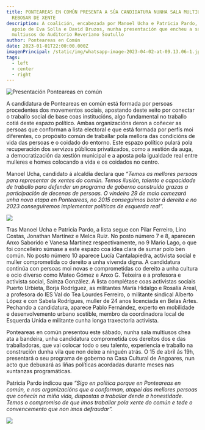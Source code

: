 ```yaml
---
title: PONTEAREAS EN COMÚN PRESENTA A SÚA CANDIDATURA NUNHA SALA MULTIUSOS A
  REBOSAR DE XENTE
description: A coalición, encabezada por Manoel Ucha e Patricia Pardo, contou co
  apoio de Eva Solla e David Bruzos, nunha presentación que encheu a sala
  multiusos do Auditorio Reveriano Soutullo
author: Ponteareas en Común
date: 2023-01-01T22:00:00.000Z
imagenPrincipal: /static/img/whatsapp-image-2023-04-02-at-09.13.06-1.jpeg
tags:
  - left
  - center
  - right
---
```

![Presentación Ponteareas en común ](/static/img/whatsapp-image-2023-04-02-at-09.13.06-1.jpeg)

A candidatura de Ponteareas en común está formada por persoas procedentes dos movementos sociais, apostando deste xeito por conectar o traballo social de base coas institucións, algo fundamental no traballo cotiá deste espazo político. Ambas organizacións deron a coñecer as persoas que conforman a lista electoral e que está formada por perfís moi diferentes, co propósito común de traballar pola mellora das condicións de vida das persoas e o coidado do entorno. Este espazo político pulará pola recuperación dos servizos públicos privatizados, como a xestión da auga,  a democratización da xestión municipal e a aposta pola igualdade real entre mulleres e homes colocando a vida e os coidados no centro. 

Manoel Ucha, candidato á alcaldía declara que *“Temos as mellores persoas para representar ás xentes do común. Temos ilusión, talento e capacidade de traballo para defender un programa de goberno construído grazas a participación de decenas de persoas. O vindeiro 29 de maio comezará unha nova etapa en Ponteareas, no 2015 conseguimos botar á dereita e no 2023 conseguiremos implementar políticas de esquerda real”.*



![](/static/img/whatsapp-image-2023-04-02-at-09.13.05-2.jpeg.webp)



Tras Manoel Ucha e Patricia Pardo, a lista segue con Pilar Ferreiro, Lino Costas, Jonathan Martínez e Melca Ruiz. No posto número 7 e 8, aparecen Anxo Saborido e Vanesa Martínez respectivamente, no 9 Mario Lago, o que foi concelleiro súmase a este espazo coa idea clara de sumar polo ben común. No posto número 10 aparece Lucía Cantalapiedra, activista social e muller comprometida co dereito a unha vivenda digna. A candidatura continúa con persoas moi novas e comprometidas co dereito a unha cultura e ocio diverso como Mateo Gómez e Anxo G. Teixeira e a profesora e activista social, Saínza González. A lista complétase coas activistas sociais Puerto Urbieta, Borja Rodríguez, as militantes María Hidalgo e Rosalía Areal, a profesora do IES Val do Tea Lourdes Ferreiro, o militante sindical Alberto López e con Sabela Rodrígues, muller de 24 anos licenciada en Belas Artes. Pechando a candidatura, aparece Pablo Fernández, experto en mobilidade e desenvolvemento urbano sostible, membro da coordinadora local de Esquerda Unida e militante cunha longa traxectoria activista.

Ponteareas en común presentou este sábado, nunha sala multiusos chea ata a bandeira, unha candidatura comprometida cos dereitos dos e das traballadoras, que vai colocar todo o seu talento, experiencia e traballo na construción dunha vila que non deixe a ninguén atrás. O 15 de abril ás 19h, presentará o seu programa de goberno na Casa Cultural de Angoares, nun acto que debuxará as liñas políticas acordadas durante meses nas xuntanzas programáticas. 

Patricia Pardo indicou que *“Sigo en política porque en Ponteareas en común, e nas organizacións que a conforman, atopei das mellores persoas que coñecín na miña vida, dispostas a traballar dende a honestidade. Temos o compromiso de que imos traballar pola xente do común e tede o convencemento que non imos defraudar”.*

![](/static/img/whatsapp-image-2023-04-02-at-09.13.05-5.jpeg.webp)